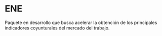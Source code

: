 # ENE

Paquete en desarrollo que busca acelerar la obtención de los principales indicadores coyunturales del mercado del trabajo. 

